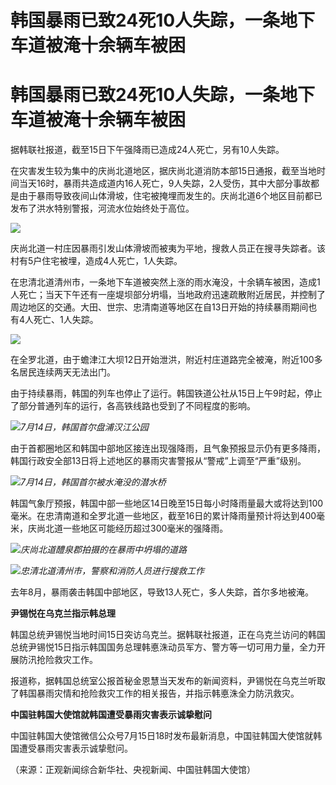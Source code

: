# 韩国暴雨已致24死10人失踪，一条地下车道被淹十余辆车被困

# 韩国暴雨已致24死10人失踪，一条地下车道被淹十余辆车被困

据韩联社报道，截至15日下午强降雨已造成24人死亡，另有10人失踪。

在灾害发生较为集中的庆尚北道地区，据庆尚北道消防本部15日通报，截至当地时间当天16时，暴雨共造成道内16人死亡，9人失踪，2人受伤，其中大部分事故都是由于暴雨导致夜间山体滑坡，住宅被掩埋而发生的。庆尚北道6个地区目前都已发布了洪水特别警报，河流水位始终处于高位。

![](https://inews.gtimg.com/om_bt/O8TAFlsytcigPjIWS0GyknVlW1pbA56AYzBBha8RG_zMsAA/1000)

庆尚北道一村庄因暴雨引发山体滑坡而被夷为平地，搜救人员正在搜寻失踪者。该村有5户住宅被埋，造成4人死亡，1人失踪。

在忠清北道清州市，一条地下车道被突然上涨的雨水淹没，十余辆车被困，造成1人死亡；当天下午还有一座堤坝部分坍塌，当地政府迅速疏散附近居民，并控制了周边地区的交通。大田、世宗、忠清南道等地区在自13日开始的持续暴雨期间也有4人死亡、1人失踪。

![](https://inews.gtimg.com/om_bt/GvjeqCsqomBmSE7s3JMkHsi2gA9nahzNW3utI24W21FDsAA/0)

在全罗北道，由于蟾津江大坝12日开始泄洪，附近村庄道路完全被淹，附近100多名居民连续两天无法出门。

由于持续暴雨，韩国的列车也停止了运行。韩国铁道公社从15日上午9时起，停止了部分普通列车的运行，各高铁线路也受到了不同程度的影响。

![](https://inews.gtimg.com/om_bt/Orj6mfS0vXySITRlJidA8i1md2MQtK_8AL3-qyW5KdbwYAA/1000)_7月14日，韩国首尔盘浦汉江公园_

由于首都圈地区和韩国中部地区接连出现强降雨，且气象预报显示仍有更多降雨，韩国行政安全部13日将上述地区的暴雨灾害警报从“警戒”上调至“严重”级别。

![](https://inews.gtimg.com/om_bt/OsJSVJt37TDs6cgqbIxGqzVS7oCD2ssuKTVs0za9iluhgAA/1000)_7月14日，韩国首尔被水淹没的潜水桥_

韩国气象厅预报，韩国中部一些地区14日晚至15日每小时降雨量最大或将达到100毫米。在忠清南道和全罗北道一些地区，截至16日的累计降雨量预计将达到400毫米，庆尚北道一些地区可能经历超过300毫米的强降雨。

![](https://inews.gtimg.com/om_bt/OTeCvA4dV8TlpnpzNuZjsbU4ai8868NVR3hym6T5uIcx8AA/1000)_庆尚北道醴泉郡拍摄的在暴雨中坍塌的道路_

![](https://inews.gtimg.com/om_bt/O7kjjB7A5Y2YE7mx3fbcQooQ3P9TuaHTTdb2xIkNnslLoAA/1000)_忠清北道清州市，警察和消防人员进行搜救工作_

去年8月，暴雨袭击韩国中部地区，导致13人死亡，多人失踪，首尔多地被淹。

**尹锡悦在乌克兰指示韩总理**

韩国总统尹锡悦当地时间15日突访乌克兰。据韩联社报道，正在乌克兰访问的韩国总统尹锡悦15日指示韩国国务总理韩悳洙动员军方、警方等一切可用力量，全力开展防汛抢险救灾工作。

报道称，据韩国总统室公报首秘金恩慧当天发布的新闻资料，尹锡悦在乌克兰听取了韩国暴雨灾情和抢险救灾工作的相关报告，并指示韩悳洙全力防汛救灾。

**中国驻韩国大使馆就韩国遭受暴雨灾害表示诚挚慰问**

中国驻韩国大使馆微信公众号7月15日18时发布最新消息，中国驻韩国大使馆就韩国遭受暴雨灾害表示诚挚慰问。

（来源：正观新闻综合新华社、央视新闻、中国驻韩国大使馆）

